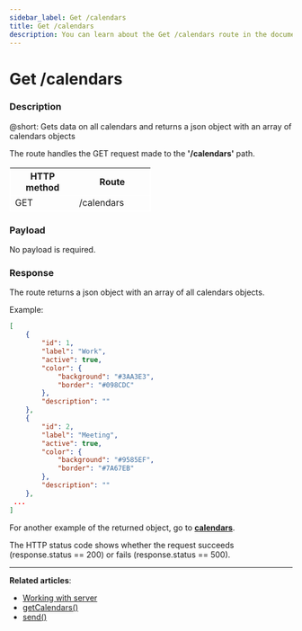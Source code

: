 ```yaml
---
sidebar_label: Get /calendars
title: Get /calendars
description: You can learn about the Get /calendars route in the documentation of the DHTMLX JavaScript Event Calendar library. Browse developer guides and API reference, try out code examples and live demos, and download a free 30-day evaluation version of DHTMLX Event Calendar.
---
```


# Get /calendars

### Description

@short: Gets data on all calendars and returns a json object with an array of calendars objects

The route handles the GET request made to the **'/calendars'** path.

<table style="border: 1px solid white; border-collapse: collapse; width:50%">
<thead style="border: 1px solid white; border-collapse: collapse;">
<th style="width:25%">HTTP method</th>
<th style="width:25%">Route</th>
</thead>
<tbody style="border: 1px solid white; border-collapse: collapse">
<tr>
<td>GET</td>
<td>/calendars</td>
</tr>
</tbody>
</table>


### Payload

No payload is required.


### Response

The route returns a json object with an array of all calendars objects. 

Example:

~~~json
[
    {
        "id": 1,
        "label": "Work",
        "active": true,
        "color": {
            "background": "#3AA3E3",
            "border": "#098CDC"
        },
        "description": ""
    },
    {
        "id": 2,
        "label": "Meeting",
        "active": true,
        "color": {
            "background": "#9585EF",
            "border": "#7A67EB"
        },
        "description": ""
    },
 ...
]
~~~

For another example of the returned object, go to [**calendars**](api/config/js_eventcalendar_calendars_config.md).

The HTTP status code shows whether the request succeeds (response.status == 200) or fails (response.status == 500).

---

**Related articles**: 
- [Working with server](guides/working_with_server.md)
- [getCalendars()](api/provider/rest_methods/js_eventcalendar_getcalendars_method.md)
- [send()](api/provider/rest_methods/js_eventcalendar_send_method.md)